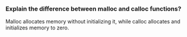 ### Explain the difference between malloc and calloc functions?
Malloc allocates memory without initializing it, while calloc allocates and initializes memory to zero.